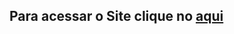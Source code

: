 ## Para acessar o Site clique no <a href="https://if-aves.github.io/IF-Aves/" target="_blank">aqui</a>

